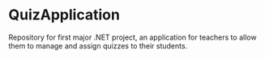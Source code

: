 # QuizApplication
Repository for first major .NET project, an application for teachers to allow them to manage and assign quizzes to their students.
